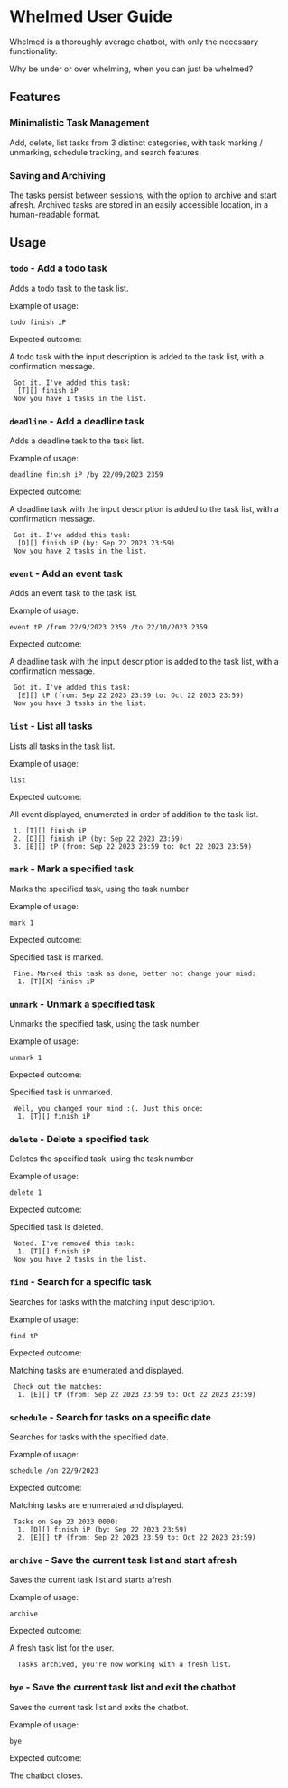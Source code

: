# Whelmed User Guide

Whelmed is a thoroughly average chatbot, with only the necessary functionality.

Why be under or over whelming, when you can just be whelmed?

## Features

### Minimalistic Task Management

Add, delete, list tasks from 3 distinct categories,
with task marking / unmarking, schedule tracking, and search features.

### Saving and Archiving

The tasks persist between sessions, with the option to archive and start afresh.
Archived tasks are stored in an easily accessible location, in a human-readable format.

## Usage

### `todo` - Add a todo task

Adds a todo task to the task list.

Example of usage: 

`todo finish iP`

Expected outcome:

A todo task with the input description is added
to the task list, with a confirmation message.

```
 Got it. I've added this task:
  [T][] finish iP
 Now you have 1 tasks in the list.
```

### `deadline` - Add a deadline task

Adds a deadline task to the task list.

Example of usage:

`deadline finish iP /by 22/09/2023 2359`

Expected outcome:

A deadline task with the input description is added
to the task list, with a confirmation message.

```
 Got it. I've added this task:
  [D][] finish iP (by: Sep 22 2023 23:59)
 Now you have 2 tasks in the list.
```

### `event` - Add an event task

Adds an event task to the task list.

Example of usage:

`event tP /from 22/9/2023 2359 /to 22/10/2023 2359`

Expected outcome:

A deadline task with the input description is added
to the task list, with a confirmation message.

```
 Got it. I've added this task:
  [E][] tP (from: Sep 22 2023 23:59 to: Oct 22 2023 23:59)
 Now you have 3 tasks in the list.
```

### `list` - List all tasks

Lists all tasks in the task list.

Example of usage:

`list`

Expected outcome:

All event displayed, enumerated in order of addition to the task list.

```
 1. [T][] finish iP
 2. [D][] finish iP (by: Sep 22 2023 23:59)
 3. [E][] tP (from: Sep 22 2023 23:59 to: Oct 22 2023 23:59)
```

### `mark` - Mark a specified task

Marks the specified task, using the task number

Example of usage:

`mark 1`

Expected outcome:

Specified task is marked.

```
 Fine. Marked this task as done, better not change your mind:
  1. [T][X] finish iP
```

### `unmark` - Unmark a specified task

Unmarks the specified task, using the task number

Example of usage:

`unmark 1`

Expected outcome:

Specified task is unmarked.

```
 Well, you changed your mind :(. Just this once:
  1. [T][] finish iP
```

### `delete` - Delete a specified task

Deletes the specified task, using the task number

Example of usage:

`delete 1`

Expected outcome:

Specified task is deleted.

```
 Noted. I've removed this task:
  1. [T][] finish iP
 Now you have 2 tasks in the list.
```

### `find` - Search for a specific task

Searches for tasks with the matching input description.

Example of usage:

`find tP`

Expected outcome:

Matching tasks are enumerated and displayed.

```
 Check out the matches:
  1. [E][] tP (from: Sep 22 2023 23:59 to: Oct 22 2023 23:59)
```

### `schedule` - Search for tasks on a specific date

Searches for tasks with the specified date.

Example of usage:

`schedule /on 22/9/2023`

Expected outcome:

Matching tasks are enumerated and displayed.

```
 Tasks on Sep 23 2023 0000:
  1. [D][] finish iP (by: Sep 22 2023 23:59)
  2. [E][] tP (from: Sep 22 2023 23:59 to: Oct 22 2023 23:59)
```

### `archive` - Save the current task list and start afresh

Saves the current task list and starts afresh.

Example of usage:

`archive`

Expected outcome:

A fresh task list for the user.

```
  Tasks archived, you're now working with a fresh list.
```

### `bye` - Save the current task list and exit the chatbot

Saves the current task list and exits the chatbot.

Example of usage:

`bye`

Expected outcome:

The chatbot closes.
